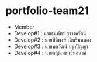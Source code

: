 # portfolio-team21
- Member
- Develop#1 : นายธนภัทร สุรางครัตน์
- Develop#2 : นายปิติพงษ์ เนินริมหนอง
- Develop#3 : นายพลวัฒน์ ปรุงปัญญา
- Develop#4 : นายกฤติเมธ เย็นอนงค์